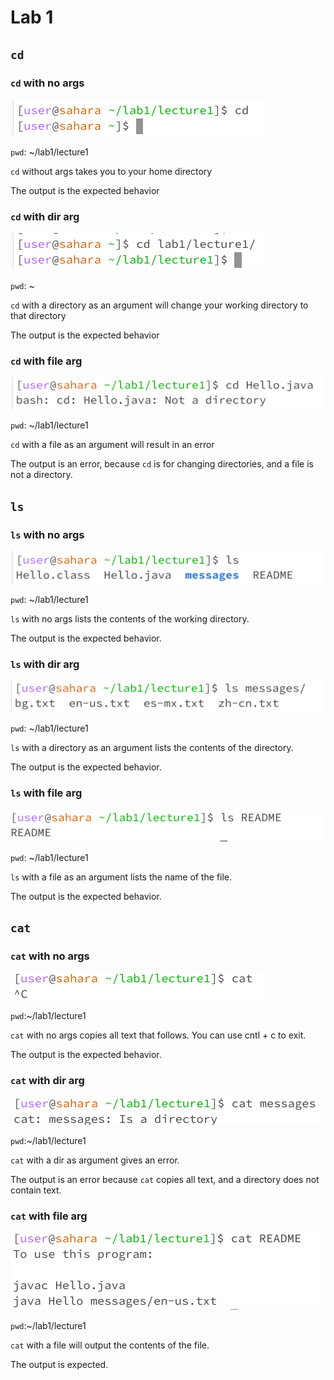 # Lab 1
## `cd`
### `cd` with no args
![Image](images/cd%20no%20arg.png)

`pwd`: ~/lab1/lecture1

`cd` without args takes you to your home directory

The output is the expected behavior

### `cd` with dir arg
![Image](images/cd%20dir.png)

`pwd`: ~ 

`cd` with a directory as an argument will change your working directory to that directory

The output is the expected behavior

### `cd` with file arg
![Image](images/cd%20file.png)

`pwd`: ~/lab1/lecture1

`cd` with a file as an argument will result in an error

The output is an error, because `cd` is for changing directories, and a file is not a directory.

## `ls`
### `ls` with no args
![Image](images/ls%20no%20arg.png)

`pwd`: ~/lab1/lecture1

`ls` with no args lists the contents of the working directory.

The output is the expected behavior.

### `ls` with dir arg
![Image](images/ls%20dir.png)

`pwd`: ~/lab1/lecture1

`ls` with a directory as an argument lists the contents of the directory.

The output is the expected behavior.

### `ls` with file arg
![Image](images/ls%20file.png)

`pwd`: ~/lab1/lecture1

`ls` with a file as an argument lists the name of the file.

The output is the expected behavior.

## `cat`
### `cat` with no args
![Image](images/cat%20no%20arg.png)

`pwd`:~/lab1/lecture1

`cat` with no args copies all text that follows. You can use cntl + c to exit. 

The output is the expected behavior.

### `cat` with dir arg
![Image](images/cat%20dir.png)

`pwd`:~/lab1/lecture1

`cat` with a dir as argument gives an error. 

The output is an error because `cat` copies all text, and a directory does not contain text.

### `cat` with file arg
![Image](images/cat%20file.png)

`pwd`:~/lab1/lecture1

`cat` with a file will output the contents of the file. 

The output is expected.